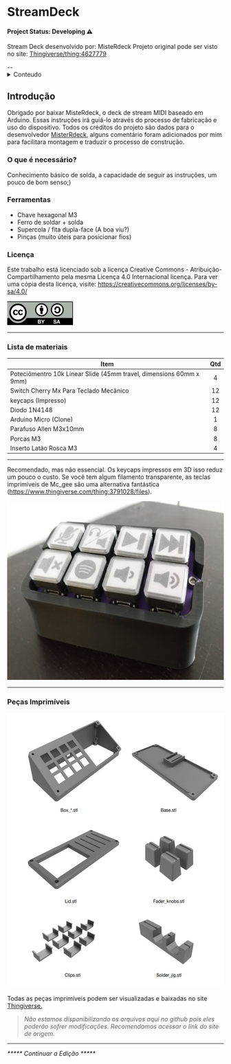 # StreamDeck

#### Project Status:  Developing ⚠️

Stream Deck desenvolvido por: MisteRdeck
Projeto original pode ser visto no site: <a href="https://www.thingiverse.com/thing:4627779">Thingiverse/thing:4627779</a> 

<div id="top"></div>
--

<!-- TABLE OF CONTENTS -->
<details>
  <summary>Conteudo</summary>
  <ol>
    <li><a href="#Introdução">Introdução</a></li>
    <li><a href="#pecas">Peças do projeto</a></li>
    <li><a href="#impressao">Configurações de impressão</a></li>
    <li><a href="#solda">Ligações e Solda</a></li>
    <li><a href="#montagem">Montagem</a></li>
    <li><a href="#arduino">Configuração Arduino</a></li>
    <li><a href="#obs">Configuração OBS</a></li>
  </ol>
</details>



<!-- ABOUT THE PROJECT -->
## Introdução 
<!--
<div align="center">
  <img src="img/about.jpeg"  width="500" height="332"> 
 </div> 
-->
Obrigado por baixar MisteRdeck, o deck de stream MIDI baseado em Arduino. Essas instruções
irá guiá-lo através do processo de fabricação e uso do dispositivo. Todos os créditos do projeto são dados para o desenvolvedor <a href="https://www.twitch.tv/mister_ofcl">MisterRdeck</a>, alguns comentário foram adicionados por mim para facilitara montagem e traduzir o processo de construção.

### O que é necessário?
Conhecimento básico de solda, a capacidade de seguir as instruções, um pouco de bom senso;)

### Ferramentas
* Chave hexagonal M3
* Ferro de soldar + solda
* Supercola / fita dupla-face (A boa viu?)
* Pinças (muito úteis para posicionar fios)

### Licença
Este trabalho está licenciado sob a licença Creative Commons - Atribuição-Compartilhamento pela mesma Licença 4.0 Internacional
licença. Para ver uma cópia desta licença, visite: https://creativecommons.org/licenses/by-sa/4.0/

<div align="left">
  <img src="img/licenca.jpg"  width="153" height="56"> 
 </div> 


---

### Lista de materiais

Item | Qtd 
---- | :----:
Poteciômentro 10k Linear Slide (45mm travel, dimensions 60mm x 9mm) | 4
Switch Cherry Mx Para Teclado Mecânico | 12
keycaps (Impresso) | 12
Diodo 1N4148 | 12
Arduino Micro (Clone) | 1
Parafuso Allen M3x10mm | 8
Porcas M3 | 8
Inserto Latão Rosca M3 | 4

---

Recomendado, mas não essencial. Os keycaps impressos em 3D isso reduz um pouco o custo.
Se você tem algum filamento transparente, as teclas imprimíveis de Mc_gee são uma alternativa fantástica
(https://www.thingiverse.com/thing:3791028/files).

<div align="left">
  <img src="img/teclas.jpg"  width="616" height="416"> 
 </div> 

---

### Peças Imprimíveis

<div align="left">
  <img src="img/imprimivel.jpg"  width="545" height="638"> 
 </div> 

Todas as peças imprimíveis podem ser visualizadas e baixadas no site <a href="https://www.thingiverse.com/thing:4627779">Thingiverse.</a> 

><i> Não estamos disponibilizando os arquivos aqui no github pois eles poderão sofrer modificações. Recomendamos acessar o link do site de origem.

---


***** Continuar a Edição *****